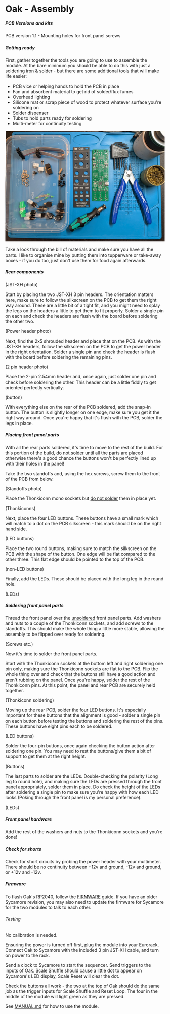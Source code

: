 # Oak - Assembly

##### PCB Versions and kits

PCB version 1.1 - Mounting holes for front panel screws

##### Getting ready

First, gather together the tools you are going to use to assemble the module. At the bare minimum you should be able to do this with just a soldering iron & solder - but there are some additional tools that will make life easier:

- PCB vice or helping hands to hold the PCB in place
- Fan and absorbent material to get rid of solder/flux fumes
- Overhead lighting
- Silicone mat or scrap piece of wood to protect whatever surface you're soldering on
- Solder dispenser
- Tubs to hold parts ready for soldering
- Multi-meter for continuity testing

![parts](images/1-parts.jpg)

Take a look through the bill of materials and make sure you have all the parts. I like to organise mine by putting them into tupperware or take-away boxes - if you do too, just don't use them for food again afterwards.

##### Rear components

(JST-XH photo)

Start by placing the two JST-XH 3 pin headers. The orientation matters here, make sure to follow the silkscreen on the PCB to get them the right way around. These are a little bit of a tight fit, and you might need to splay the legs on the headers a little to get them to fit properly. Solder a single pin on each and check the headers are flush with the board before soldering the other two.

(Power header photo)

Next, find the 2x5 shrouded header and place that on the PCB. As with the JST-XH headers, follow the silkscreen on the PCB to get the power header in the right orientation. Solder a single pin and check the header is flush with the board before soldering the remaining pins.

(2 pin header photo)

Place the 2-pin 2.54mm header and, once again, just solder one pin and check before soldering the other. This header can be a little fiddly to get oriented perfectly vertically.

(button)

With everything else on the rear of the PCB soldered, add the snap-in button. The button is slightly longer on one edge, make sure you get it the right way around. Once you're happy that it's flush with the PCB, solder the legs in place.

##### Placing front panel parts

With all the rear parts soldered, it's time to move to the rest of the build. For this portion of the build, <u>do not solder</u> until all the parts are placed otherwise there's a good chance the buttons won't be perfectly lined up with their holes in the panel!

Take the two standoffs and, using the hex screws, screw them to the front of the PCB from below.

(Standoffs photo)

Place the Thonkiconn mono sockets but <u>do not solder</u> them in place yet.

(Thonkiconns)

Next, place the four LED buttons. These buttons have a small mark which will match to a dot on the PCB silkscreen - this mark should be on the right hand side.

(LED buttons)

Place the two round buttons, making sure to match the silkscreen on the PCB with the shape of the button. One edge will be flat compared to the other three. This flat edge should be pointed to the top of the PCB.

(non-LED buttons)

Finally, add the LEDs. These should be placed with the long leg in the round hole.

(LEDs)

##### Soldering front panel parts

Thread the front panel over the <u>unsoldered</u> front panel parts. Add washers and nuts to a couple of the Thonkiconn sockets, and add screws to the standoffs. This should make the whole thing a little more stable, allowing the assembly to be flipped over ready for soldering.

(Screws etc.)

Now it's time to solder the front panel parts.

Start with the Thonkiconn sockets at the bottom left and right soldering one pin only, making sure the Thonkiconn sockets are flat to the PCB. Flip the whole thing over and check that the buttons still have a good action and aren't rubbing on the panel. Once you're happy, solder the rest of the Thonkiconn pins. At this point, the panel and rear PCB are securely held together.

(Thonkiconn soldering)

Moving up the rear PCB, solder the four LED buttons. It's especially important for these buttons that the alignment is good - solder a single pin on each button before testing the buttons and soldering the rest of the pins. These buttons have eight pins each to be soldered.

(LED buttons)

Solder the four-pin buttons, once again checking the button action after soldering one pin. You may need to rest the buttons/give them a bit of support to get them at the right height.

(Buttons)

The last parts to solder are the LEDs. Double-checking the polarity (Long leg to round hole), and making sure the LEDs are pressed through the front panel appropriately, solder them in place. Do check the height of the LEDs after soldering a single pin to make sure you're happy with how each LED looks (Poking through the front panel is my  personal preference).

(LEDs)

##### Front panel hardware

Add the rest of the washers and nuts to the Thonkiconn sockets and you're done!

##### Check for shorts

Check for short circuits by probing the power header with your multimeter. There should be no continuity between +12v and ground, -12v and ground, or +12v and -12v.

##### Firmware

To flash Oak's RP2040, follow the [FIRMWARE](FIRMWARE.md) guide. If you have an older Sycamore revision, you may also need to update the firmware for Sycamore for the two modules to talk to each other.

###### Testing

No calibration is needed.

Ensuring the power is turned off first, plug the module into your Eurorack. Connect Oak to Sycamore with the included 3 pin JST-XH cable, and turn on power to the rack.

Send a clock to Sycamore to start the sequencer. Send triggers to the inputs of Oak. Scale Shuffle should cause a little dot to appear on Sycamore's LED display, Scale Reset will clear the dot.

Check the buttons all work - the two at the top of Oak should do the same job as the trigger inputs for Scale Shuffle and Reset Loop. The four in the middle of the module will light green as they are pressed.

See [MANUAL.md](MANUAL.md) for how to use the module.
